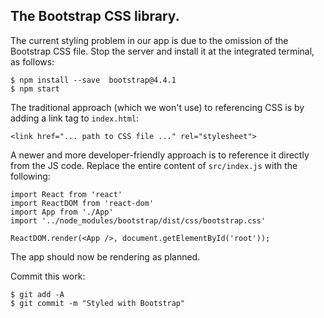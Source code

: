 ## The Bootstrap CSS library.

The current styling problem in our app is due to the omission of the Bootstrap CSS file. Stop the server and install it at the integrated terminal, as follows:
~~~
$ npm install --save  bootstrap@4.4.1
$ npm start
~~~
The traditional approach (which we won't use) to referencing CSS is by adding a link tag to `index.html`:
~~~
<link href="... path to CSS file ..." rel="stylesheet">
~~~
A newer and more developer-friendly approach is to reference it directly from the JS code. Replace the entire content of `src/index.js` with the following:
~~~
import React from 'react'
import ReactDOM from 'react-dom'
import App from './App'
import '../node_modules/bootstrap/dist/css/bootstrap.css'

ReactDOM.render(<App />, document.getElementById('root'));
~~~

The app should now be rendering as planned. 

Commit this work:
~~~
$ git add -A
$ git commit -m "Styled with Bootstrap"
~~~